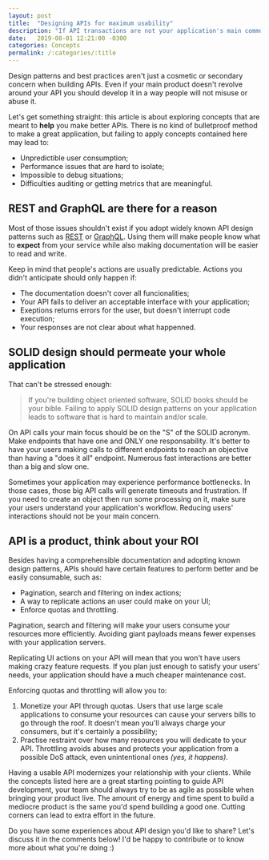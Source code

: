 ```yaml
---
layout: post
title:  "Designing APIs for maximum usability"
description: "If API transactions are not your application's main communication, it's development tend to be Ad-hoc. What should be your concerns when designing an API that everyone will want to use?"
date:   2019-08-01 12:21:00 -0300
categories: Concepts
permalink: /:categories/:title
---
```

Design patterns and best practices aren't just a cosmetic or secondary concern when building APIs. Even if your main product doesn't revolve around your API you should develop it in a way people will not misuse or abuse it.

Let's get something straight: this article is about exploring concepts that are meant to **help** you make better APIs. There is no kind of bulletproof method to make a great application, but failing to apply concepts contained here may lead to:

 - Unpredictible user consumption;
 - Performance issues that are hard to isolate;
 - Impossible to debug situations;
 - Difficulties auditing or getting metrics that are meaningful.

## REST and GraphQL are there for a reason

Most of those issues shouldn't exist if you adopt widely known API design patterns such as [REST](https://medium.com/hashmapinc/rest-good-practices-for-api-design-881439796dc9) or [GraphQL](https://graphql.org/learn/best-practices/). Using them will make people know what to **expect** from your service while also making documentation will be easier to read and write.

Keep in mind that people's actions are usually predictable. Actions you didn't anticipate should only happen if:

 - The documentation doesn't cover all funcionalities;
 - Your API fails to deliver an acceptable interface with your application;
 - Exeptions returns errors for the user, but doesn't interrupt code execution;
 - Your responses are not clear about what happenned.

## SOLID design should permeate your whole application

That can't be stressed enough:

 > If you're building object oriented software, SOLID books should be your bible. Failing to apply SOLID design patterns on your application leads to software that is hard to maintain and/or scale.

On API calls your main focus should be on the "S" of the SOLID acronym. Make endpoints that have one and ONLY one responsability. It's better to have your users making calls to different endpoints to reach an objective than having a "does it all" endpoint. Numerous fast interactions are better than a big and slow one.

Sometimes your application may experience performance bottlenecks. In those cases, those big API calls will generate timeouts and frustration. If you need to create an object then run some processing on it, make sure your users understand your application's workflow. Reducing users' interactions should not be your main concern.

## API is a product, think about your ROI

Besides having a comprehensible documentation and adopting known design patterns, APIs should have certain features to perform better and be easily consumable, such as:

 - Pagination, search and filtering on index actions;
 - A way to replicate actions an user could make on your UI;
 - Enforce quotas and throttling.

Pagination, search and filtering will make your users consume your resources more efficiently. Avoiding giant payloads means fewer expenses with your application servers.

Replicating UI actions on your API will mean that you won't have users making crazy feature requests. If you plan just enough to satisfy your users' needs, your application should have a much cheaper maintenance cost.

Enforcing quotas and throttling will allow you to:

 1. Monetize your API through quotas. Users that use large scale applications to consume your resources can cause your servers bills to go through the roof. It doesn't mean you'll always charge your consumers, but it's certainly a possibility;
 2. Practise restraint over how many resources you will dedicate to your API. Throttling avoids abuses and protects your application from a possible DoS attack, even unintentional ones *(yes, it happens)*.

Having a usable API modernizes your relationship with your clients. While the concepts listed here are a great starting pointing to guide API development, your team should always try to be as agile as possible when bringing your product live. The amount of energy and time spent to build a mediocre product is the same you'd spend building a good one. Cutting corners can lead to extra effort in the future.

Do you have some experiences about API design you'd like to share? Let's discuss it in the comments below! I'd be happy to contribute or to know more about what you're doing :)

